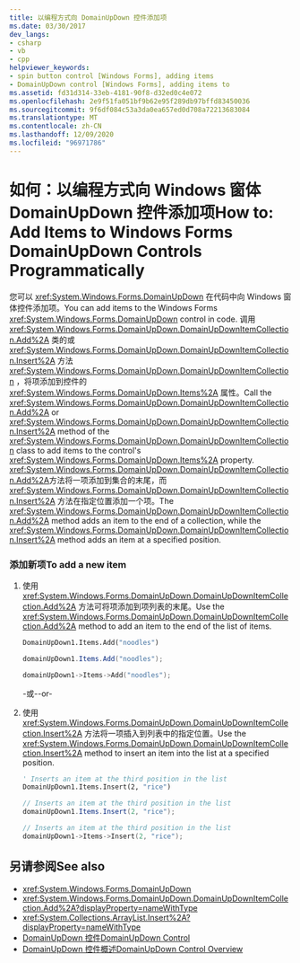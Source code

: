 ```yaml
---
title: 以编程方式向 DomainUpDown 控件添加项
ms.date: 03/30/2017
dev_langs:
- csharp
- vb
- cpp
helpviewer_keywords:
- spin button control [Windows Forms], adding items
- DomainUpDown control [Windows Forms], adding items to
ms.assetid: fd31d314-33eb-4181-90f8-d32ed0c4e072
ms.openlocfilehash: 2e9f51fa051bf9b62e95f289db97bffd83450036
ms.sourcegitcommit: 9f6df084c53a3da0ea657ed0d708a72213683084
ms.translationtype: MT
ms.contentlocale: zh-CN
ms.lasthandoff: 12/09/2020
ms.locfileid: "96971786"
---
```

# <a name="how-to-add-items-to-windows-forms-domainupdown-controls-programmatically"></a><span data-ttu-id="2cd15-102">如何：以编程方式向 Windows 窗体 DomainUpDown 控件添加项</span><span class="sxs-lookup"><span data-stu-id="2cd15-102">How to: Add Items to Windows Forms DomainUpDown Controls Programmatically</span></span>
<span data-ttu-id="2cd15-103">您可以 <xref:System.Windows.Forms.DomainUpDown> 在代码中向 Windows 窗体控件添加项。</span><span class="sxs-lookup"><span data-stu-id="2cd15-103">You can add items to the Windows Forms <xref:System.Windows.Forms.DomainUpDown> control in code.</span></span> <span data-ttu-id="2cd15-104">调用 <xref:System.Windows.Forms.DomainUpDown.DomainUpDownItemCollection.Add%2A> 类的或 <xref:System.Windows.Forms.DomainUpDown.DomainUpDownItemCollection.Insert%2A> 方法 <xref:System.Windows.Forms.DomainUpDown.DomainUpDownItemCollection> ，将项添加到控件的 <xref:System.Windows.Forms.DomainUpDown.Items%2A> 属性。</span><span class="sxs-lookup"><span data-stu-id="2cd15-104">Call the <xref:System.Windows.Forms.DomainUpDown.DomainUpDownItemCollection.Add%2A> or <xref:System.Windows.Forms.DomainUpDown.DomainUpDownItemCollection.Insert%2A> method of the <xref:System.Windows.Forms.DomainUpDown.DomainUpDownItemCollection> class to add items to the control's <xref:System.Windows.Forms.DomainUpDown.Items%2A> property.</span></span> <span data-ttu-id="2cd15-105"><xref:System.Windows.Forms.DomainUpDown.DomainUpDownItemCollection.Add%2A>方法将一项添加到集合的末尾，而 <xref:System.Windows.Forms.DomainUpDown.DomainUpDownItemCollection.Insert%2A> 方法在指定位置添加一个项。</span><span class="sxs-lookup"><span data-stu-id="2cd15-105">The <xref:System.Windows.Forms.DomainUpDown.DomainUpDownItemCollection.Add%2A> method adds an item to the end of a collection, while the <xref:System.Windows.Forms.DomainUpDown.DomainUpDownItemCollection.Insert%2A> method adds an item at a specified position.</span></span>  
  
### <a name="to-add-a-new-item"></a><span data-ttu-id="2cd15-106">添加新项</span><span class="sxs-lookup"><span data-stu-id="2cd15-106">To add a new item</span></span>  
  
1. <span data-ttu-id="2cd15-107">使用 <xref:System.Windows.Forms.DomainUpDown.DomainUpDownItemCollection.Add%2A> 方法可将项添加到项列表的末尾。</span><span class="sxs-lookup"><span data-stu-id="2cd15-107">Use the <xref:System.Windows.Forms.DomainUpDown.DomainUpDownItemCollection.Add%2A> method to add an item to the end of the list of items.</span></span>  
  
    ```vb  
    DomainUpDown1.Items.Add("noodles")  
    ```  
  
    ```csharp  
    domainUpDown1.Items.Add("noodles");  
    ```  
  
    ```cpp  
    domainUpDown1->Items->Add("noodles");  
    ```  
  
     <span data-ttu-id="2cd15-108">-或-</span><span class="sxs-lookup"><span data-stu-id="2cd15-108">-or-</span></span>  
  
2. <span data-ttu-id="2cd15-109">使用 <xref:System.Windows.Forms.DomainUpDown.DomainUpDownItemCollection.Insert%2A> 方法将一项插入到列表中的指定位置。</span><span class="sxs-lookup"><span data-stu-id="2cd15-109">Use the <xref:System.Windows.Forms.DomainUpDown.DomainUpDownItemCollection.Insert%2A> method to insert an item into the list at a specified position.</span></span>  
  
    ```vb  
    ' Inserts an item at the third position in the list  
    DomainUpDown1.Items.Insert(2, "rice")  
    ```  
  
    ```csharp  
    // Inserts an item at the third position in the list  
    domainUpDown1.Items.Insert(2, "rice");  
    ```  
  
    ```cpp  
    // Inserts an item at the third position in the list  
    domainUpDown1->Items->Insert(2, "rice");  
    ```  
  
## <a name="see-also"></a><span data-ttu-id="2cd15-110">另请参阅</span><span class="sxs-lookup"><span data-stu-id="2cd15-110">See also</span></span>

- <xref:System.Windows.Forms.DomainUpDown>
- <xref:System.Windows.Forms.DomainUpDown.DomainUpDownItemCollection.Add%2A?displayProperty=nameWithType>
- <xref:System.Collections.ArrayList.Insert%2A?displayProperty=nameWithType>
- [<span data-ttu-id="2cd15-111">DomainUpDown 控件</span><span class="sxs-lookup"><span data-stu-id="2cd15-111">DomainUpDown Control</span></span>](domainupdown-control-windows-forms.md)
- [<span data-ttu-id="2cd15-112">DomainUpDown 控件概述</span><span class="sxs-lookup"><span data-stu-id="2cd15-112">DomainUpDown Control Overview</span></span>](domainupdown-control-overview-windows-forms.md)
